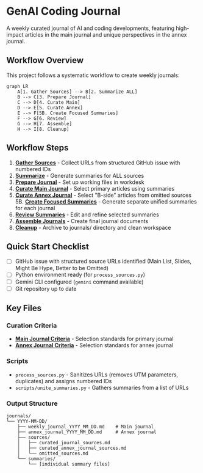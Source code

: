 # GenAI Coding Journal

A weekly curated journal of AI and coding developments, featuring high-impact articles in the main journal and unique perspectives in the annex journal.

## Workflow Overview

This project follows a systematic workflow to create weekly journals:

```mermaid
graph LR
    A[1. Gather Sources] --> B[2. Summarize ALL]
    B --> C[3. Prepare Journal]
    C --> D[4. Curate Main]
    D --> E[5. Curate Annex]
    E --> F[5B. Create Focused Summaries]
    F --> G[6. Review]
    G --> H[7. Assemble]
    H --> I[8. Cleanup]
```

## Workflow Steps

1. **[Gather Sources](STEP_01_GATHER_SOURCES.md)** - Collect URLs from structured GitHub issue with numbered IDs
2. **[Summarize](STEP_02_SUMMARIZE.md)** - Generate summaries for ALL sources
3. **[Prepare Journal](STEP_03_PREPARE_JOURNAL.md)** - Set up working files in workdesk
4. **[Curate Main Journal](STEP_04_CURATE_MAIN.md)** - Select primary articles using summaries
5. **[Curate Annex Journal](STEP_05_CURATE_ANNEX.md)** - Select "B-side" articles from omitted sources
5B. **[Create Focused Summaries](STEP_05B_CREATE_FOCUSED_SUMMARIES.md)** - Generate separate unified summaries for each journal
6. **[Review Summaries](STEP_06_REVIEW.md)** - Edit and refine selected summaries
7. **[Assemble Journals](STEP_07_ASSEMBLE.md)** - Create final journal documents
8. **[Cleanup](STEP_08_CLEANUP.md)** - Archive to journals/ directory and clean workspace

## Quick Start Checklist

- [ ] GitHub issue with structured source URLs identified (Main List, Slides, Might Be Hype, Better to be Omitted)
- [ ] Python environment ready (for `process_sources.py`)
- [ ] Gemini CLI configured (`gemini` command available)
- [ ] Git repository up to date

## Key Files

### Curation Criteria
- **[Main Journal Criteria](criteria/curation_criteria.md)** - Selection standards for primary journal
- **[Annex Journal Criteria](criteria/annex_curation_criteria.md)** - Selection standards for annex journal

### Scripts
- `process_sources.py` - Sanitizes URLs (removes UTM parameters, duplicates) and assigns numbered IDs
- `scripts/unite_summaries.py` - Gathers summaries from a list of URLs

### Output Structure
```
journals/
└── YYYY-MM-DD/
    ├── weekly_journal_YYYY_MM_DD.md    # Main journal
    ├── annex_journal_YYYY_MM_DD.md     # Annex journal
    ├── sources/
    │   ├── curated_journal_sources.md
    │   ├── curated_annex_journal_sources.md
    │   └── omitted_sources.md
    └── summaries/
        └── [individual summary files]
```

